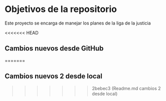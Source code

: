 # Objetivos de la repositorio

Este proyecto se encarga de manejar los planes de la liga de la justicia


<<<<<<< HEAD
## Cambios nuevos desde GitHub
=======
## Cambios nuevos 2 desde local
>>>>>>> 2bebec3 (Readme.md cambios 2 desde local)
